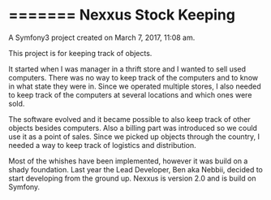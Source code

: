 =======
Nexxus Stock Keeping
==========

A Symfony3 project created on March 7, 2017, 11:08 am.

This project is for keeping track of objects.

It started when I was manager in a thrift store and I wanted to sell used computers. There was no way to keep track of the computers and to know in what state they were in. Since we operated multiple stores, I also needed to keep track of the computers at several locations and which ones were sold.

The software evolved and it became possible to also keep track of other objects besides computers. Also a billing part was introduced so we could use it as a point of sales. Since we picked up objects through the country, I needed a way to keep track of logistics and distribution.

Most of the whishes have been implemented, however it was build on a shady foundation. Last year the Lead Developer, Ben aka Nebbii, decided to start developing from the ground up. Nexxus is version 2.0 and is build on Symfony.
